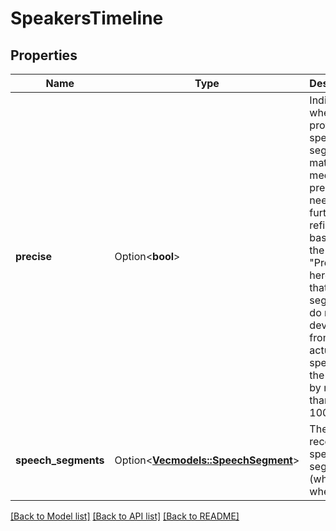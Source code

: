 # SpeakersTimeline

## Properties

Name | Type | Description | Notes
------------ | ------------- | ------------- | -------------
**precise** | Option<**bool**> | Indicates whether the provided speech segments match the media precisely or need further refinement based on the media. \"Precisely\" here means that segments do not deviate from the actual speech in the media by more than 100ms. | [optional]
**speech_segments** | Option<[**Vec<models::SpeechSegment>**](SpeechSegment.md)> | The audio recording speech segments (who spoke when).  | [optional]

[[Back to Model list]](../README.md#documentation-for-models) [[Back to API list]](../README.md#documentation-for-api-endpoints) [[Back to README]](../README.md)


